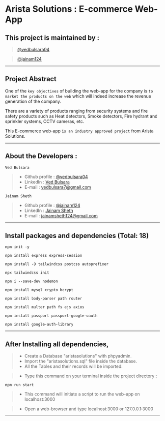 # Arista Solutions : E-commerce Web-App

## This project is maintained by :
> [@vedbulsara04](https://github.com/vedbulsara04)

> [@jainam124](https://github.com/jainam124)

---
## Project Abstract


One of the ` key objectives ` of building the web-app for the company is ` to market the products on the web ` which will indeed increase the revenue generation of the company.

There are a variety of products ranging from security systems and fire safety products such as Heat detectors, Smoke detectors, Fire hydrant and sprinkler systems, 
CCTV cameras, etc.

This E-commerce web-app ` is an industry approved project ` from Arista Solutions.

---

## About the Developers :

` Ved Bulsara `
  >- Github profile : [@vedbulsara04](https://github.com/vedbulsara04)
  >- LinkedIn : [Ved Bulsara](https://www.linkedin.com/in/vedbulsara04/)
  >- E-mail : vedbulsara7@gmail.com

` Jainam Sheth `
  >- Github profile : [@jainam124](https://github.com/jainam124)
  >- LinkedIn : [Jainam Sheth](https://www.linkedin.com/in/shethjainam/)
  >- E-mail : jainamsheth124@gmail.com

---

## Install packages and dependencies (Total: 18)

``` 
npm init -y 
```

``` 
npm install express express-session 
```

``` 
npm install -D tailwindcss postcss autoprefixer
```

``` 
npx tailwindcss init 
```

``` 
npm i --save-dev nodemon 
```

```
npm install mysql crypto bcrypt
```

``` 
npm install body-parser path router 
```

``` 
npm install multer path fs ejs axios
```

```
npm install passport passport-google-oauth
```

```
npm install google-auth-library
```
---

## After Installing all dependencies,
>-  Create a Database "aristasolutions" with phpyadmin.
>-  Import the "aristasolutions.sql" file inside the database.
>-  All the Tables and their records will be imported.

>-  Type this command on your terminal inside the project directory :

```
npm run start
```
>-  This command will initiate a script to run the web-app on localhost:3000

>- Open a web-browser and type localhost:3000 or 127.0.0.1:3000

---
